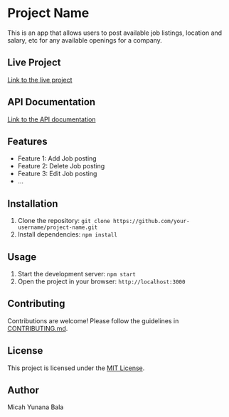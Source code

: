 # Project Name

This is an app that allows users to post available job listings, location and
salary, etc for any available openings for a company.

## Live Project

[Link to the live project](https://job-listing-mic.netlify.app/)

## API Documentation

[Link to the API documentation](https://job-listing-backend-m4yh.onrender.com/api-docs/)

## Features

- Feature 1: Add Job posting
- Feature 2: Delete Job posting
- Feature 3: Edit Job posting
- ...

## Installation

1. Clone the repository:
   `git clone https://github.com/your-username/project-name.git`
2. Install dependencies: `npm install`

## Usage

1. Start the development server: `npm start`
2. Open the project in your browser: `http://localhost:3000`

## Contributing

Contributions are welcome! Please follow the guidelines in
[CONTRIBUTING.md](./CONTRIBUTING.md).

## License

This project is licensed under the [MIT License](./LICENSE).

## Author

Micah Yunana Bala

